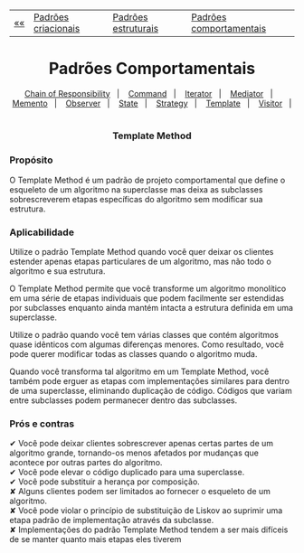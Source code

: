 <h5 align="center">
<table align="center">
  <tr>
    <td><a href="https://github.com/jfmsantos/design-patterns">«« </a></td>
    <td><a href="https://github.com/jfmsantos/design-patterns/tree/master/src/creational">Padrões criacionais</a></td>
    <td><a href="https://github.com/jfmsantos/design-patterns/tree/master/src/estruturais">Padrões estruturais</a></td>
    <td><a href="https://github.com/jfmsantos/design-patterns/tree/master/src/comportamentais">Padrões comportamentais</a></td>
  </tr>
</table>
</h5>

<h1 align="center">
  Padrões Comportamentais
</h1>

<p align="center">
  <a href="https://github.com/jfmsantos/design-patterns/tree/master/src/comportamentais/chain_of_responsibility">Chain of Responsibility</a>&nbsp;&nbsp;&nbsp;|&nbsp;&nbsp;&nbsp;
  <a href="https://github.com/jfmsantos/design-patterns/tree/master/src/comportamentais/command">Command</a>&nbsp;&nbsp;&nbsp;|&nbsp;&nbsp;&nbsp;
  <a href="https://github.com/jfmsantos/design-patterns/tree/master/src/comportamentais/iterator">Iterator</a>&nbsp;&nbsp;&nbsp;|&nbsp;&nbsp;&nbsp;
  <a href="https://github.com/jfmsantos/design-patterns/tree/master/src/comportamentais/mediator">Mediator</a>&nbsp;&nbsp;&nbsp;|&nbsp;&nbsp;&nbsp;
  <a href="https://github.com/jfmsantos/design-patterns/tree/master/src/comportamentais/memento">Memento</a>&nbsp;&nbsp;&nbsp;|&nbsp;&nbsp;&nbsp;
  <a href="https://github.com/jfmsantos/design-patterns/tree/master/src/comportamentais/observer">Observer</a>&nbsp;&nbsp;&nbsp;|&nbsp;&nbsp;&nbsp;
  <a href="https://github.com/jfmsantos/design-patterns/tree/master/src/comportamentais/state">State</a>&nbsp;&nbsp;&nbsp;|&nbsp;&nbsp;&nbsp;
  <a href="https://github.com/jfmsantos/design-patterns/tree/master/src/comportamentais/strategy">Strategy</a>&nbsp;&nbsp;&nbsp;|&nbsp;&nbsp;&nbsp;
  <a href="https://github.com/jfmsantos/design-patterns/tree/master/src/comportamentais/template">Template</a>&nbsp;&nbsp;&nbsp;|&nbsp;&nbsp;&nbsp;
  <a href="https://github.com/jfmsantos/design-patterns/tree/master/src/comportamentais/visitor">Visitor</a>&nbsp;&nbsp;&nbsp;|&nbsp;&nbsp;&nbsp;
</p>

<h3 align="center">
  Template Method
</h3>

<h3 align="left">
  Propósito
</h3>

O Template Method é um padrão de projeto comportamental que define o esqueleto de um algoritmo na superclasse mas deixa as subclasses sobrescreverem etapas específicas do algoritmo sem modificar sua estrutura.

<h3 align="left">
  Aplicabilidade
</h3>

  Utilize o padrão Template Method quando você quer deixar os clientes estender apenas etapas particulares de um algoritmo, mas não todo o algoritmo e sua estrutura.

 O Template Method permite que você transforme um algoritmo monolítico em uma série de etapas individuais que podem facilmente ser estendidas por subclasses enquanto ainda mantém intacta a estrutura definida em uma superclasse.

 Utilize o padrão quando você tem várias classes que contém algoritmos quase idênticos com algumas diferenças menores. Como resultado, você pode querer modificar todas as classes quando o algoritmo muda.

 Quando você transforma tal algoritmo em um Template Method, você também pode erguer as etapas com implementações similares para dentro de uma superclasse, eliminando duplicação de código. Códigos que variam entre subclasses podem permanecer dentro das subclasses.

<h3 align="left">
  Prós e contras
</h3>

 ✔   Você pode deixar clientes sobrescrever apenas certas partes de um algoritmo grande, tornando-os menos afetados por mudanças que acontece por outras partes do algoritmo.
 <br>
 ✔  Você pode elevar o código duplicado para uma superclasse.
 <br>
 ✔  Você pode substituir a herança por composição.
 <br>
  ✘		Alguns clientes podem ser limitados ao fornecer o esqueleto de um algoritmo.
 <br>
 ✘		Você pode violar o princípio de substituição de Liskov ao suprimir uma etapa padrão de implementação através da subclasse.
 <br>
 ✘		 Implementações do padrão Template Method tendem a ser mais difíceis de se manter quanto mais etapas eles tiverem
